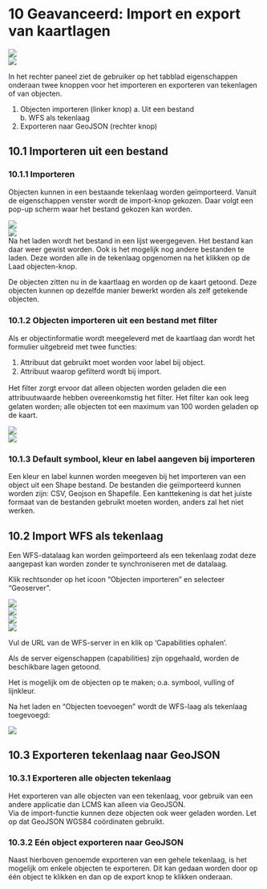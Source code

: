 # 10 Geavanceerd: Import en export van kaartlagen 

![](images/lcms-plot-handleiding-48_2.png)  
![](images/lcms-plot-handleiding-48_3.png)  

 
In het rechter paneel ziet de gebruiker op het tabblad eigenschappen onderaan twee knoppen voor het importeren en exporteren van tekenlagen of van objecten.

1. Objecten importeren (linker knop) 
  a. Uit een bestand  
  b. WFS als tekenlaag 
2. Exporteren naar GeoJSON (rechter knop) 
 
## 10.1 Importeren uit een bestand

### 10.1.1 Importeren

Objecten kunnen in een bestaande tekenlaag worden geïmporteerd. Vanuit de eigenschappen venster wordt de import-knop gekozen. Daar volgt een pop-up scherm waar het bestand gekozen kan worden. 

![](images/lcms-plot-handleiding-49_2.png)  
![](images/lcms-plot-handleiding-49_3.png)  
Na het laden wordt het bestand in een lijst weergegeven.
Het bestand kan daar weer gewist worden. Ook is het mogelijk nog andere bestanden te laden. Deze worden alle in de tekenlaag opgenomen na het klikken op de Laad objecten-knop. 
 
De objecten zitten nu in de kaartlaag en worden op de kaart getoond. Deze objecten kunnen op dezelfde manier bewerkt worden als zelf getekende objecten. 
 

### 10.1.2 Objecten importeren uit een bestand met ﬁlter

Als er objectinformatie wordt meegeleverd met de kaartlaag dan wordt het formulier uitgebreid met twee functies:

1. Attribuut dat gebruikt moet worden voor label bij object. 
2. Attribuut waarop geﬁlterd wordt bij import. 
 
Het ﬁlter zorgt ervoor dat alleen objecten worden geladen die een attribuutwaarde hebben overeenkomstig het ﬁlter. Het ﬁlter 
kan ook leeg gelaten worden; alle objecten tot een maximum van 
100 worden geladen op de kaart. 
 
![](images/lcms-plot-handleiding-50_2.png)  
![](images/lcms-plot-handleiding-50_3.jpg)  

### 10.1.3 Default symbool, kleur en label aangeven bij importeren

Een kleur en label kunnen worden meegeven bij het importeren van een object uit een Shape bestand. De bestanden die geïmporteerd kunnen worden zijn: CSV, Geojson en Shapefile. Een kanttekening is dat het juiste formaat van de bestanden gebruikt moeten worden, anders zal het niet werken. 
  
## 10.2 Import WFS als tekenlaag 
Een WFS-datalaag kan worden geïmporteerd als een tekenlaag zodat deze aangepast kan 
worden zonder te synchroniseren met de datalaag. 
 
 
Klik rechtsonder op het icoon “Objecten importeren” en selecteer “Geoserver”.  

![](images/lcms-plot-handleiding-51_2.png)  
![](images/lcms-plot-handleiding-51_3.png)  
![](images/lcms-plot-handleiding-51_4.png)  
![](images/lcms-plot-handleiding-51_5.jpg)  

Vul de URL van de WFS-server in en klik op ‘Capabilities ophalen’. 
 
Als de server eigenschappen (capabilities) zijn opgehaald, worden de beschikbare lagen 
getoond. 
 
Het is mogelijk om de objecten op te maken; o.a. symbool, vulling of lijnkleur. 
 
 
Na het laden en “Objecten toevoegen” wordt de WFS-laag als tekenlaag toegevoegd: 
 
![](images/lcms-plot-handleiding-52_2.png)

## 10.3 Exporteren tekenlaag naar GeoJSON 

### 10.3.1 Exporteren alle objecten tekenlaag

Het exporteren van alle objecten van een tekenlaag, voor gebruik van een andere applicatie dan LCMS kan alleen via GeoJSON.  
Via de import-functie kunnen deze objecten ook weer geladen worden. Let op dat GeoJSON WGS84 coördinaten gebruikt. 
 

### 10.3.2 Eén object exporteren naar GeoJSON

Naast hierboven genoemde exporteren van een gehele tekenlaag, is het mogelijk om enkele objecten te exporteren. Dit kan gedaan worden door op één object te klikken en dan op de export knop te klikken onderaan.